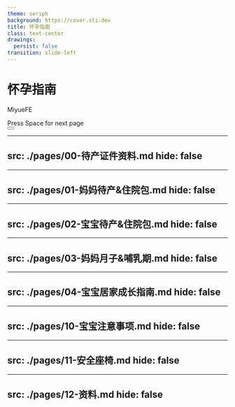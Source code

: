 ```yaml
---
theme: seriph
background: https://cover.sli.dev
title: 怀孕指南
class: text-center
drawings:
  persist: false
transition: slide-left
---
```


# 怀孕指南

MiyueFE

<div @click="$slidev.nav.next" class="mt-12 py-1" hover:bg="white op-10">
  Press Space for next page <carbon:arrow-right />
</div>

<div class="abs-br m-6 text-xl">
  <button @click="$slidev.nav.openInEditor()" title="Open in Editor" class="slidev-icon-btn">
    <carbon:edit />
  </button>
  <a href="https://github.com/miyuesc/MomAndBabyForChina" target="_blank" class="slidev-icon-btn">
    <carbon:logo-github />
  </a>
</div>

---
src: ./pages/00-待产证件资料.md
hide: false
---

---
src: ./pages/01-妈妈待产&住院包.md
hide: false
---


---
src: ./pages/02-宝宝待产&住院包.md
hide: false
---


---
src: ./pages/03-妈妈月子&哺乳期.md
hide: false
---


---
src: ./pages/04-宝宝居家成长指南.md
hide: false
---


---
src: ./pages/10-宝宝注意事项.md
hide: false
---

---
src: ./pages/11-安全座椅.md
hide: false
---

---
src: ./pages/12-资料.md
hide: false
---
